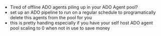 - Tired of offline ADO agents piling up in your ADO Agent pool?
- set up an ADO pipeline to run on a regular schedule to programatically delete this agents from the pool for you
- this is pretty handing especially if you have your self host ADO agent pool scaling to 0 when not in use to save money